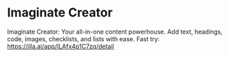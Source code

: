# Imaginate Creator
Imaginate Creator: Your all-in-one content powerhouse. Add text, headings, code, images, checklists, and lists with ease.
Fast try: https://illa.ai/app/ILAfx4p1C7zq/detail
